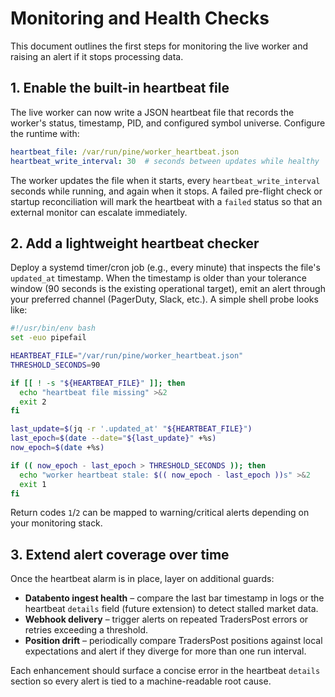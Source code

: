 # Monitoring and Health Checks

This document outlines the first steps for monitoring the live worker and
raising an alert if it stops processing data.

## 1. Enable the built-in heartbeat file

The live worker can now write a JSON heartbeat file that records the worker's
status, timestamp, PID, and configured symbol universe. Configure the runtime
with:

```yaml
heartbeat_file: /var/run/pine/worker_heartbeat.json
heartbeat_write_interval: 30  # seconds between updates while healthy
```

The worker updates the file when it starts, every `heartbeat_write_interval`
seconds while running, and again when it stops. A failed pre-flight check or
startup reconciliation will mark the heartbeat with a `failed` status so that an
external monitor can escalate immediately.

## 2. Add a lightweight heartbeat checker

Deploy a systemd timer/cron job (e.g., every minute) that inspects the file's
`updated_at` timestamp. When the timestamp is older than your tolerance window
(90 seconds is the existing operational target), emit an alert through your
preferred channel (PagerDuty, Slack, etc.). A simple shell probe looks like:

```bash
#!/usr/bin/env bash
set -euo pipefail

HEARTBEAT_FILE="/var/run/pine/worker_heartbeat.json"
THRESHOLD_SECONDS=90

if [[ ! -s "${HEARTBEAT_FILE}" ]]; then
  echo "heartbeat file missing" >&2
  exit 2
fi

last_update=$(jq -r '.updated_at' "${HEARTBEAT_FILE}")
last_epoch=$(date --date="${last_update}" +%s)
now_epoch=$(date +%s)

if (( now_epoch - last_epoch > THRESHOLD_SECONDS )); then
  echo "worker heartbeat stale: $(( now_epoch - last_epoch ))s" >&2
  exit 1
fi
```

Return codes `1`/`2` can be mapped to warning/critical alerts depending on your
monitoring stack.

## 3. Extend alert coverage over time

Once the heartbeat alarm is in place, layer on additional guards:

- **Databento ingest health** – compare the last bar timestamp in logs or the
  heartbeat `details` field (future extension) to detect stalled market data.
- **Webhook delivery** – trigger alerts on repeated TradersPost errors or
  retries exceeding a threshold.
- **Position drift** – periodically compare TradersPost positions against local
  expectations and alert if they diverge for more than one run interval.

Each enhancement should surface a concise error in the heartbeat `details`
section so every alert is tied to a machine-readable root cause.
